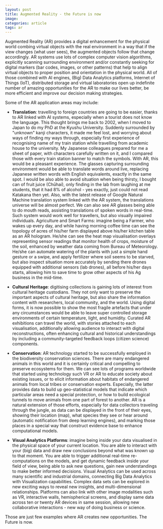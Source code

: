 ```yaml
---
layout: post
title: Augmented Reality - the Future is now
image:
categories: article
tags: ar
---
```


Augmented Reality (AR) provides a digital enhancement for the physical world combing virtual objects with the real environment in a way that if the view changes (what user sees), the augmented objects follow that change accordingly. AR systems use lots of complex computer vision algorithms, explicitly scanning surrounding environment and/or constantly seeking for digital markers (bar codes, images, or other patterns) that help to align virtual objects to proper position and orientation in the physical world. All of those combined with AI engines, (Big) Data Analytics platforms, Internet of Things (IoT), distributed storage and virtual laboratories open up indefinite number of amazing opportunities for the AR to make our lives better, be more efficient and improve our decision making strategies.

Some of the AR application areas may include:  

- **Translation**: travelling to foreign countries are going to be easier, thanks to AR linked with AI systems, especially when a tourist does not know the language. This thought brings me back to 2002, when I moved to Japan to do my PhD at the Kyushu University. Suddenly surrounded by "unknown" kanji characters, it made me feel lost, and worrying about ways of finding my ways through, especially first experience of recognising name of my train station while travelling from academic house to the university. My Japanese colleagues prepared for me a sheet of paper, with characters carefully written on it, and I compared those with every train station banner to match the symbols. With AR, this would be a pleasant experience. The glasses capturing surrounding environment would be able to translate words around live, replacing Japanese written words with English equivalents, exactly in the same spot. I would be also able to avoid situation when being thirsty, I bought can of fruit juice (Chūhai), only finding in the lab from laughing at me students, that it had 8% of alcohol - yes exactly, just could not read Katakana then yet. Also, with the latest release of Google Natural Machine translation system linked with the AR system, the translations universe will be almost perfect. We can also see AR glasses being able to do mouth reads, assisting translations of spoken words in real-time. Such system would work well for travellers, but also visually impaired individuals.
Agriculture and Smart Farms: imagine being a Farmer, who wakes up every day, and while having morning coffee time can see the topology of acres of his/her farm displayed above his/her kitchen table as an AR hologram. He/she can see the heat map visualisation overlays representing sensor readings that monitor health of crops, moisture of the soil, enhanced by weather data coming from Bureau of Meteorology. He/she can automate watering of the plants with just a simple hand gesture or a swipe, and apply fertilizer where soil seems to be starved, but also inspect situation more accurately by sending there drones equipped with additional sensors (lab drones), all before his/her days starts, allowing him to save time to grow other aspects of his Ag business in the mid-time.

- **Cultural Heritage**: digitising collections is gaining lots of interest from cultural heritage custodians. They not only want to preserve the important aspects of cultural heritage, but also share the information content with researchers, local community, and the world. Using digital forms, it is now possible to show the most fragile artefacts that under any circumstances would be able to leave super controlled storage environments of certain temperature, light, and humidity. Curated AR exhibitions can travel the world, with stories attached to each visualisation, additionally allowing audience to interact with digital reconstructions, often enhancing cultural and historical understandings by including a community-targeted feedback loops (citizen science) components. 

- **Conservation**: AR technology started to be successfully employed in the biodiversity conservation sciences. There are many endangered animals in this world and it is certainly critical and compelling to preserve ecosystems for them. We can see lots of programs worldwide that started using technology such VR or AR to educate society about existing issues, or to elicit information about habitats of endangered animals from local tribes or conservation experts. Especially, the latter provides data to build up geo-statistical models that indicate which particular areas need a special protection, or how to build ecological tunnels to move animals from one part of forest to another. AR is a natural extension of those efforts, especially for data collectors traveling through the jungle, as data can be displayed in the front of their eyes, showing their location (map), what species they see or hear around (automatic notification from deep learning engines), and marking those places in a special way that construct evidence base to enhance computational models.

- **Visual Analytics Platforms**: imagine being inside your data visualised in the physical space of your current location. You are able to interact with your (big) data and draw new conclusions beyond what was known up to that moment. You are able to trigger additional real-time re-computations on the models, and get dynamic feedback inside your field of view, being able to ask new questions, gain new understandings to make better informed decisions. Visual Analytics can be used across many scientific and industrial domains, connecting Big Data Analytics with Visualization capabilities. Complex data sets can be explored in new exciting ways to reveal new insights, and multi-dimensional relationships. Platforms can also link with other image modalities such as VR, interactive walls, hemispherical screens, and display same data across ten or twenty AR devices in same session, allowing new collaborative interactions - new way of doing business or science.

Those are just few examples where AR creates new opportunities. The Future is now.